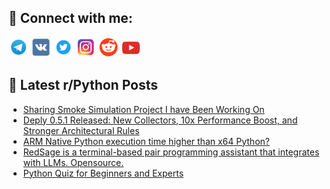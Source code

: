 ## 🔎 Connect with me:
[<img src="https://github.com/bullbesh/bullbesh/blob/main/images/Telegram.png" width="32" height="32" />](https://t.me/bullbesh)
[<img src="https://github.com/bullbesh/bullbesh/blob/main/images/VK.png" width="32" height="32" />](https://vk.com/bullbesh)
[<img src="https://github.com/bullbesh/bullbesh/blob/main/images/Twitter.png" width="32" height="32" />](https://twitter.com/bullbesh1)
[<img src="https://github.com/bullbesh/bullbesh/blob/main/images/Instagram.png" width="32" height="32" />](https://www.instagram.com/bullbesh)
[<img src="https://github.com/bullbesh/bullbesh/blob/main/images/Reddit.png" width="32" height="32" />](https://www.reddit.com/user/bullbesh)
[<img src="https://github.com/bullbesh/bullbesh/blob/main/images/YouTube.png" width="32" height="32" />](https://www.youtube.com/channel/UCtfjRs6uzgq5mfm8S06WTcg)

## 📕 Latest r/Python Posts
<!-- BLOG-POST-LIST:START -->
- [Sharing Smoke Simulation Project I have Been Working On](https://www.reddit.com/r/Python/comments/1h9t8r7/sharing_smoke_simulation_project_i_have_been/)
- [Deply 0.5.1 Released: New Collectors, 10x Performance Boost, and Stronger Architectural Rules](https://www.reddit.com/r/Python/comments/1h9qjjj/deply_051_released_new_collectors_10x_performance/)
- [ARM Native Python execution time higher than x64 Python?](https://www.reddit.com/r/Python/comments/1h9o1ed/arm_native_python_execution_time_higher_than_x64/)
- [RedSage is a terminal-based pair programming assistant that integrates with LLMs. Opensource.](https://www.reddit.com/r/Python/comments/1h9jd21/redsage_is_a_terminalbased_pair_programming/)
- [Python Quiz for Beginners and Experts](https://www.reddit.com/r/Python/comments/1h9fg6x/python_quiz_for_beginners_and_experts/)
<!-- BLOG-POST-LIST:END -->
